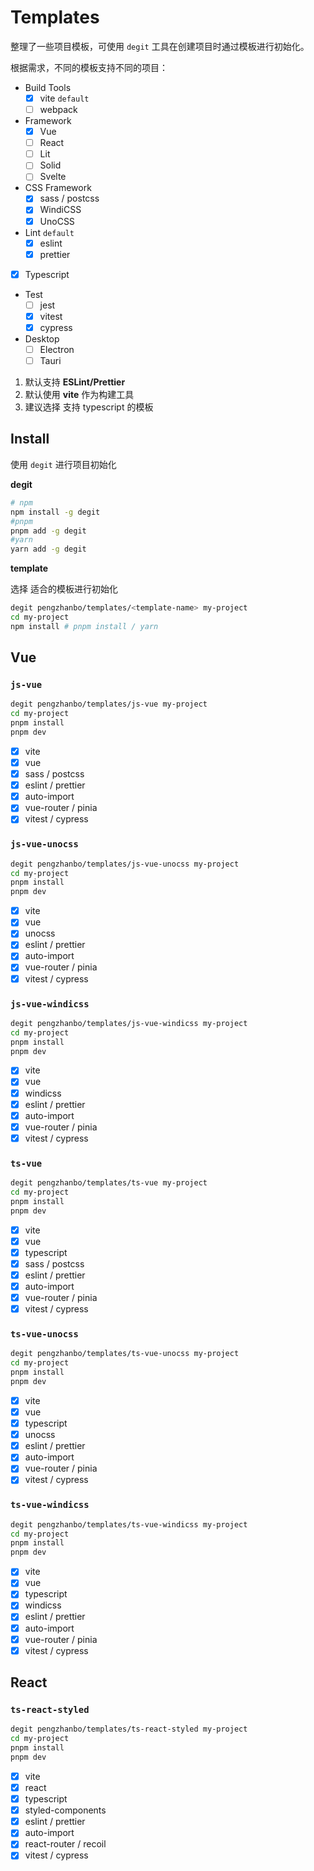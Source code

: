 # Templates

整理了一些项目模板，可使用 `degit` 工具在创建项目时通过模板进行初始化。

根据需求，不同的模板支持不同的项目：

- Build Tools
  - [x] vite `default`
  - [ ] webpack
- Framework
  - [x] Vue
  - [ ] React
  - [ ] Lit
  - [ ] Solid
  - [ ] Svelte
- CSS Framework
  - [x] sass / postcss
  - [x] WindiCSS
  - [x] UnoCSS
- Lint `default`
  - [x] eslint
  - [x] prettier
- [x] Typescript
- Test
  - [ ] jest
  - [x] vitest
  - [x] cypress
- Desktop
  - [ ] Electron
  - [ ] Tauri

1. 默认支持 **ESLint/Prettier**
2. 默认使用 **vite** 作为构建工具
3. 建议选择 支持 typescript 的模板

## Install

使用 `degit` 进行项目初始化

**degit**

```sh
# npm
npm install -g degit
#pnpm
pnpm add -g degit
#yarn
yarn add -g degit
```

**template**

选择 适合的模板进行初始化

```sh
degit pengzhanbo/templates/<template-name> my-project
cd my-project
npm install # pnpm install / yarn
```

## Vue

### `js-vue`

```sh
degit pengzhanbo/templates/js-vue my-project
cd my-project
pnpm install
pnpm dev
```

- [x] vite
- [x] vue
- [x] sass / postcss
- [x] eslint / prettier
- [x] auto-import
- [x] vue-router / pinia
- [x] vitest / cypress

### `js-vue-unocss`

```sh
degit pengzhanbo/templates/js-vue-unocss my-project
cd my-project
pnpm install
pnpm dev
```

- [x] vite
- [x] vue
- [x] unocss
- [x] eslint / prettier
- [x] auto-import
- [x] vue-router / pinia
- [x] vitest / cypress

### `js-vue-windicss`

```sh
degit pengzhanbo/templates/js-vue-windicss my-project
cd my-project
pnpm install
pnpm dev
```

- [x] vite
- [x] vue
- [x] windicss
- [x] eslint / prettier
- [x] auto-import
- [x] vue-router / pinia
- [x] vitest / cypress

### `ts-vue`

```sh
degit pengzhanbo/templates/ts-vue my-project
cd my-project
pnpm install
pnpm dev
```

- [x] vite
- [x] vue
- [x] typescript
- [x] sass / postcss
- [x] eslint / prettier
- [x] auto-import
- [x] vue-router / pinia
- [x] vitest / cypress

### `ts-vue-unocss`

```sh
degit pengzhanbo/templates/ts-vue-unocss my-project
cd my-project
pnpm install
pnpm dev
```

- [x] vite
- [x] vue
- [x] typescript
- [x] unocss
- [x] eslint / prettier
- [x] auto-import
- [x] vue-router / pinia
- [x] vitest / cypress

### `ts-vue-windicss`

```sh
degit pengzhanbo/templates/ts-vue-windicss my-project
cd my-project
pnpm install
pnpm dev
```

- [x] vite
- [x] vue
- [x] typescript
- [x] windicss
- [x] eslint / prettier
- [x] auto-import
- [x] vue-router / pinia
- [x] vitest / cypress

## React

### `ts-react-styled`

```sh
degit pengzhanbo/templates/ts-react-styled my-project
cd my-project
pnpm install
pnpm dev
```

- [x] vite
- [x] react
- [x] typescript
- [x] styled-components
- [x] eslint / prettier
- [x] auto-import
- [x] react-router / recoil
- [x] vitest / cypress
